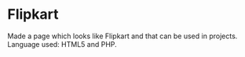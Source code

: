 # Flipkart
Made a page which looks like Flipkart and that can be used in projects. Language used: HTML5 and PHP.
